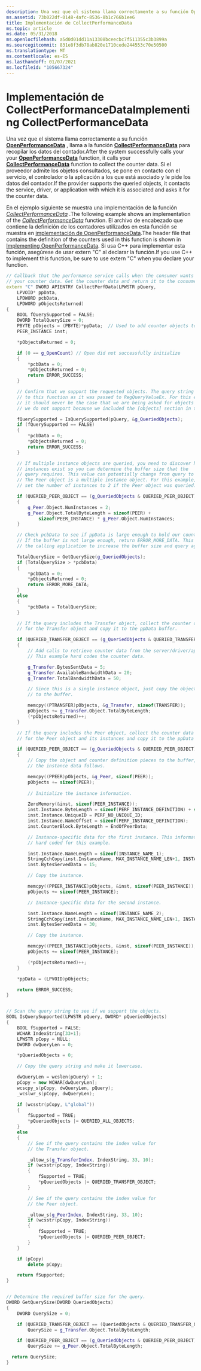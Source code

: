 ```yaml
---
description: Una vez que el sistema llama correctamente a su función OpenPerformanceData, llama a la función CollectPerformanceData para recopilar los datos del contador.
ms.assetid: 73b022df-0148-4afc-8536-8b1c766b1ee6
title: Implementación de CollectPerformanceData
ms.topic: article
ms.date: 05/31/2018
ms.openlocfilehash: a5d0d01dd11a13308bceecbc7f511355c3b3899a
ms.sourcegitcommit: 831e8f3db78ab820e1710cede244553c70e50500
ms.translationtype: MT
ms.contentlocale: es-ES
ms.lasthandoff: 01/07/2021
ms.locfileid: "105667324"
---
```

# <a name="implementing-collectperformancedata"></a><span data-ttu-id="f7d6a-103">Implementación de CollectPerformanceData</span><span class="sxs-lookup"><span data-stu-id="f7d6a-103">Implementing CollectPerformanceData</span></span>

<span data-ttu-id="f7d6a-104">Una vez que el sistema llama correctamente a su función [**OpenPerformanceData**](/previous-versions/windows/desktop/legacy/aa372200(v=vs.85)) , llama a la función [**CollectPerformanceData**](/windows/win32/api/winperf/nc-winperf-pm_collect_proc) para recopilar los datos del contador.</span><span class="sxs-lookup"><span data-stu-id="f7d6a-104">After the system successfully calls your your [**OpenPerformanceData**](/previous-versions/windows/desktop/legacy/aa372200(v=vs.85)) function, it calls your [**CollectPerformanceData**](/windows/win32/api/winperf/nc-winperf-pm_collect_proc) function to collect the counter data.</span></span> <span data-ttu-id="f7d6a-105">Si el proveedor admite los objetos consultados, se pone en contacto con el servicio, el controlador o la aplicación a los que está asociado y le pide los datos del contador.</span><span class="sxs-lookup"><span data-stu-id="f7d6a-105">If the provider supports the queried objects, it contacts the service, driver, or application with which it is associated and asks it for the counter data.</span></span>

<span data-ttu-id="f7d6a-106">En el ejemplo siguiente se muestra una implementación de la función [*CollectPerformanceData*](/windows/win32/api/winperf/nc-winperf-pm_collect_proc) .</span><span class="sxs-lookup"><span data-stu-id="f7d6a-106">The following example shows an implementation of the [*CollectPerformanceData*](/windows/win32/api/winperf/nc-winperf-pm_collect_proc) function.</span></span> <span data-ttu-id="f7d6a-107">El archivo de encabezado que contiene la definición de los contadores utilizados en esta función se muestra en [implementación de OpenPerformanceData](implementing-openperformancedata.md).</span><span class="sxs-lookup"><span data-stu-id="f7d6a-107">The header file that contains the definition of the counters used in this function is shown in [Implementing OpenPerformanceData](implementing-openperformancedata.md).</span></span> <span data-ttu-id="f7d6a-108">Si usa C++ para implementar esta función, asegúrese de usar extern "C" al declarar la función.</span><span class="sxs-lookup"><span data-stu-id="f7d6a-108">If you use C++ to implement this function, be sure to use extern "C" when you declare your function.</span></span>


```C++
// Callback that the performance service calls when the consumer wants to sample
// your counter data. Get the counter data and return it to the consumer.
extern "C" DWORD APIENTRY CollectPerfData(LPWSTR pQuery,
    LPVOID* ppData,
    LPDWORD pcbData,
    LPDWORD pObjectsReturned)
{
    BOOL fQuerySupported = FALSE;
    DWORD TotalQuerySize = 0;
    PBYTE pObjects = (PBYTE)*ppData;  // Used to add counter objects to the buffer.
    PEER_INSTANCE inst;

    *pObjectsReturned = 0;

    if (0 == g_OpenCount) // Open did not successfully initialize
    {
        *pcbData = 0;
        *pObjectsReturned = 0;
        return ERROR_SUCCESS;
    }

    // Confirm that we support the requested objects. The query string is passed 
    // to this function as it was passed to RegQueryValueEx. For this example,
    // it should never be the case that we are being asked for objects that
    // we do not support because we included the [objects] section in the .ini file.

    fQuerySupported = IsQuerySupported(pQuery, &g_QueriedObjects);
    if (fQuerySupported == FALSE)
    {
        *pcbData = 0;
        *pObjectsReturned = 0;
        return ERROR_SUCCESS;
    }

    // If multiple instance objects are queried, you need to discover how many
    // instances exist so you can determine the buffer size that the 
    // query requires. This value can potentially change from query to query.
    // The Peer object is a multiple instance object. For this example,
    // set the number of instances to 2 if the Peer object was queried.

    if (QUERIED_PEER_OBJECT == (g_QueriedObjects & QUERIED_PEER_OBJECT))
    {
        g_Peer.Object.NumInstances = 2;
        g_Peer.Object.TotalByteLength = sizeof(PEER) + 
            sizeof(PEER_INSTANCE) * g_Peer.Object.NumInstances;
    }

    // Check pcbData to see if ppData is large enough to hold our counters.
    // If the buffer is not large enough, return ERROR_MORE_DATA. This tells 
    // the calling application to increase the buffer size and query again.

    TotalQuerySize = GetQuerySize(g_QueriedObjects);
    if (TotalQuerySize > *pcbData)
    {
        *pcbData = 0;
        *pObjectsReturned = 0;
        return ERROR_MORE_DATA;
    }
    else
    {
        *pcbData = TotalQuerySize;
    }

    // If the query includes the Transfer object, collect the counter data
    // for the Transfer object and copy it to the ppData buffer.

    if (QUERIED_TRANSFER_OBJECT == (g_QueriedObjects & QUERIED_TRANSFER_OBJECT))
    {
        // Add calls to retrieve counter data from the server/driver/application.
        // This example hard codes the counter data.

        g_Transfer.BytesSentData = 5;
        g_Transfer.AvailableBandwidthData = 20;
        g_Transfer.TotalBandwidthData = 50;

        // Since this is a single instance object, just copy the object
        // to the buffer.

        memcpy((PTRANSFER)pObjects, &g_Transfer, sizeof(TRANSFER));
        pObjects += g_Transfer.Object.TotalByteLength;  
        (*pObjectsReturned)++; 
    }

    // If the query includes the Peer object, collect the counter data
    // for the Peer object and its instances and copy it to the ppData buffer.

    if (QUERIED_PEER_OBJECT == (g_QueriedObjects & QUERIED_PEER_OBJECT))
    {
        // Copy the object and counter definition pieces to the buffer,
        // the instance data follows.

        memcpy((PPEER)pObjects, &g_Peer, sizeof(PEER));
        pObjects += sizeof(PEER);
        
        // Initialize the instance information.

        ZeroMemory(&inst, sizeof(PEER_INSTANCE));
        inst.Instance.ByteLength = sizeof(PERF_INSTANCE_DEFINITION) + sizeof(inst.InstanceName);
        inst.Instance.UniqueID = PERF_NO_UNIQUE_ID;
        inst.Instance.NameOffset = sizeof(PERF_INSTANCE_DEFINITION);
        inst.CounterBlock.ByteLength = EndOfPeerData;

        // Instance-specific data for the first instance. This information is
        // hard coded for this example.

        inst.Instance.NameLength = sizeof(INSTANCE_NAME_1);
        StringCchCopy(inst.InstanceName, MAX_INSTANCE_NAME_LEN+1, INSTANCE_NAME_1);
        inst.BytesServedData = 15;

        // Copy the instance.

        memcpy((PPEER_INSTANCE)pObjects, &inst, sizeof(PEER_INSTANCE));
        pObjects += sizeof(PEER_INSTANCE); 

        // Instance-specific data for the second instance.

        inst.Instance.NameLength = sizeof(INSTANCE_NAME_2);
        StringCchCopy(inst.InstanceName, MAX_INSTANCE_NAME_LEN+1, INSTANCE_NAME_2);
        inst.BytesServedData = 30;

        // Copy the instance.

        memcpy((PPEER_INSTANCE)pObjects, &inst, sizeof(PEER_INSTANCE));
        pObjects += sizeof(PEER_INSTANCE);

        (*pObjectsReturned)++; 
    }

    *ppData = (LPVOID)pObjects;

    return ERROR_SUCCESS;
}


// Scan the query string to see if we support the objects.
BOOL IsQuerySupported(LPWSTR pQuery, DWORD* pQueriedObjects)
{
    BOOL fSupported = FALSE;
    WCHAR IndexString[33+1];
    LPWSTR pCopy = NULL;
    DWORD dwQueryLen = 0;

    *pQueriedObjects = 0;

    // Copy the query string and make it lowercase.

    dwQueryLen = wcslen(pQuery) + 1;
    pCopy = new WCHAR[dwQueryLen];
    wcscpy_s(pCopy, dwQueryLen, pQuery);
    _wcslwr_s(pCopy, dwQueryLen);

    if (wcsstr(pCopy, L"global"))
    {
        fSupported = TRUE;
        *pQueriedObjects |= QUERIED_ALL_OBJECTS;
    }
    else
    {
        // See if the query contains the index value for
        // the Transfer object.

        _ultow_s(g_TransferIndex, IndexString, 33, 10);
        if (wcsstr(pCopy, IndexString))
        {
            fSupported = TRUE;
            *pQueriedObjects |= QUERIED_TRANSFER_OBJECT;
        }

        // See if the query contains the index value for
        // the Peer object.

        _ultow_s(g_PeerIndex, IndexString, 33, 10);
        if (wcsstr(pCopy, IndexString))
        {
            fSupported = TRUE;
            *pQueriedObjects |= QUERIED_PEER_OBJECT;
        }
    }

    if (pCopy)
        delete pCopy;

    return fSupported;
}


// Determine the required buffer size for the query.
DWORD GetQuerySize(DWORD QueriedObjects)
{
    DWORD QuerySize = 0;

    if (QUERIED_TRANSFER_OBJECT == (QueriedObjects & QUERIED_TRANSFER_OBJECT))
        QuerySize = g_Transfer.Object.TotalByteLength;

    if (QUERIED_PEER_OBJECT == (g_QueriedObjects & QUERIED_PEER_OBJECT))
        QuerySize += g_Peer.Object.TotalByteLength;

  return QuerySize;
}
```



 

 
